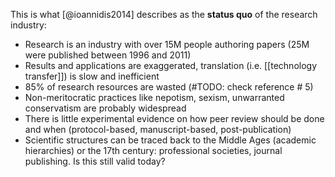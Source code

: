 This is what [@ioannidis2014] describes as the **status quo** of the research industry: 

- Research is an industry with over 15M people authoring papers (25M were published between 1996 and 2011)
- Results and applications are exaggerated, translation (i.e. [[technology transfer]]) is slow and inefficient
- 85% of research resources are wasted (#TODO: check reference # 5)
- Non-meritocratic practices like nepotism, sexism, unwarranted conservatism are probably widespread
- There is little experimental evidence on how peer review should be done and when (protocol-based, manuscript-based, post-publication)
- Scientific structures can be traced back to the Middle Ages (academic hierarchies) or the 17th century: professional societies, journal publishing. Is this still valid today?